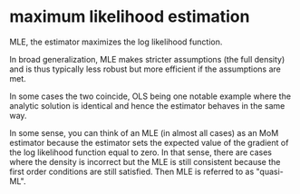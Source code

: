 # maximum likelihood estimation

MLE, the estimator maximizes the log likelihood function.

In broad generalization, MLE makes stricter assumptions (the full density) and is thus typically less robust but more efficient if the assumptions are met.

In some cases the two coincide, OLS being one notable example where the analytic solution is identical and hence the estimator behaves in the same way.

In some sense, you can think of an MLE (in almost all cases) as an MoM estimator because the estimator sets the expected value of the gradient of the log likelihood function equal to zero. In that sense, there are cases where the density is incorrect but the MLE is still consistent because the first order conditions are still satisfied. Then MLE is referred to as "quasi-ML".
 
